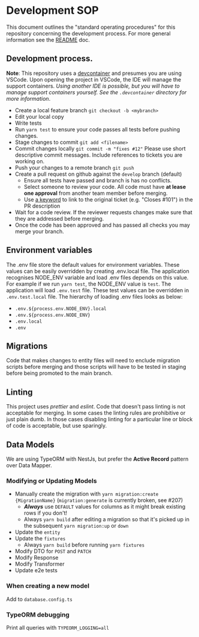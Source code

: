 # Development SOP

This document outlines the "standard operating procedures" for this repository concerning the development process.  For more general information see the [README](README.md) doc.

## Development process.

**Note**: This repository uses a [devcontainer](https://code.visualstudio.com/docs/remote/containers) and presumes you are using VSCode. Upon opening the project in VSCode, the IDE will manage the support containers. *Using another IDE is possible, but you will have to manage support containers yourself. See the `.devcontainer` directory for more information*.

  * Create a local feature branch `git checkout -b <mybranch>`
  * Edit your local copy
  * Write tests
  * Run `yarn test` to ensure your code passes all tests before pushing changes.
  * Stage changes to commit `git add <filename>`
  * Commit changes locally `git commit -m "fixes #12"`  Please use short descriptive commit messages.  Include references to tickets you are working on.
  * Push your changes to a remote branch `git push`
  * Create a pull request on github against the `develop` branch (default)
      * Ensure all tests have passed and branch is has no conflicts.
      * Select someone to review your code.  All code must have **at lease one approval** from another team member before merging.
      * Use [a keyword](https://docs.github.com/en/issues/tracking-your-work-with-issues/linking-a-pull-request-to-an-issue) to link to the original ticket (e.g. "Closes #101") in the PR description
  * Wait for a code review.  If the reviewer requests changes make sure that they are addressed before merging.
  * Once the code has been approved and has passed all checks you may merge your branch.

## Environment variables

The .env file store the default values for environment variables.
These values can be easily overridden by creating .env.local file.
The application recognises NODE_ENV variable and load .env files depends on this value.
For example if we run `yarn test`, the NODE_ENV value is `test`.
The application will load `.env.test` file.
These test values can be overridden in `.env.test.local` file.
The hierarchy of loading .env files looks as below:

- `.env.${process.env.NODE_ENV}.local`
- `.env.${process.env.NODE_ENV}`
- `.env.local`
- `.env`

## Migrations

Code that makes changes to entity files will need to enclude migration scripts before merging and those scripts will have to be tested in staging before being promoted to the main branch.

## Linting

This project uses _prettier_ and _eslint_.  Code that doesn't pass linting is not acceptable for merging.  In some cases the linting rules are prohibitive or just plain dumb.  In those cases disabling linting for a particular line or block of code is acceptable, but use sparingly.

## Data Models

We are using TypeORM with NestJs, but prefer the **Active Record** pattern over Data Mapper.

### Modifying or Updating Models

- Manually create the migration with `yarn migration:create {MigrationName}` (`migration:generate` is currently broken, see #207)
	- ***Always*** use `DEFAULT` values for columns as it might break existing rows if you don't!
	- Always `yarn build` after editing a migration so that it's picked up in the subsequent `yarn migration:up` or `down`
- Update the `entity`
- Update the `fixtures`
	- Always `yarn build` before running `yarn fixtures`
- Modify DTO for `POST` and `PATCH`
- Modify Response
- Modify Transformer
- Update e2e tests

### When creating a new model

Add to `database.config.ts`

### TypeORM debugging

Print all queries with `TYPEORM_LOGGING=all`
